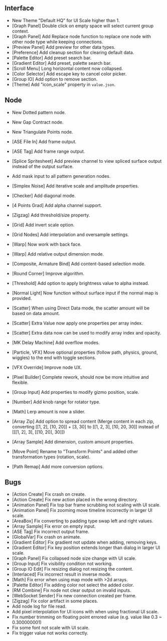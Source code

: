 ## Interface
- New Theme "Default HQ" for UI Scale higher than 1.
- [Graph Panel] Double click on empty space will select current group context.
- [Graph Panel] Add Replace node function to replace one node with other node type while keeping connections.
- [Preview Panel] Add preview for other data types.
- [Preference] Add cleanup section for clearing default data.
- [Palette Editor] Add preset search bar.
- [Gradient Editor] Add preset, palette search bar.
- [Scroll Menu] Long horizontal content now collapsed.
- [Color Selector] Add escape key to cancel color picker.
- [Group IO] Add option to remove section.
- [Theme] Add "icon_scale" property in `value.json`.



## Node

- New Dotted pattern node.
- New Gap Contract node.
- New Triangulate Points node.



- [ASE File In] Add frame output.
- [ASE Tag] Add frame range output.
- [Splice Spritesheet] Add preview channel to view spliced surface output instead of the output surface.

- Add mask input to all pattern generation nodes.
- [Simplex Noise] Add iterative scale and amplitude properties.
- [Checker] Add diagonal mode.
- [4 Points Grad] Add alpha channel support.
- [Zigzag] Add threshold/size property.
- [Grid] Add invert scale option.
- [Grid Nodes] Add interpolation and oversample settings.

- [Warp] Now work with back face.
- [Warp] Add relative output dimension mode.
- [Composite, Armature Bind] Add content-based selection mode.
- [Round Corner] Improve algorithm.
- [Threshold] Add option to apply brightness value to alpha instead.
- [Normal Light] Now function without surface input if the normal map is provided.
- [Scatter] When using Direct Data mode, the scatter amount will be based on data amount.
- [Scatter] Extra Value now apply one properties per array index.
- [Scatter] Extra data now can be used to modify array index and opacity.
- [MK Delay Machine] Add overflow modes.

- [Particle, VFX] Move optional properties (follow path, physics, ground, wiggles) to the end with toggle sections.
- [VFX Override] Improve node UX.

- [Pixel Builder] Complete rework, should now be more intuitive and flexible.
- [Group Input] Add properties to modify gizmo position, scale.

- [Number] Add knob range for rotator type.
- [Math] Lerp amount is now a slider. 
- [Array Zip] Add option to spread content (Merge content in each zip, converting [[1, 2], [10, 20]] + [3, 30] to [[1, 2, 3], [10, 20, 30]] instead of [[[1, 2], 3], [[10, 20], 30]])
- [Array Sample] Add dimension, custom amount properties.
- [Move Point] Rename to "Transform Points" and added other transformation types (rotation, scale).
- [Path Remap] Add more conversion options.



## Bugs
- [Action Create] Fix crash on create.
- [Action Create] Fix new action placed in the wrong directory.
- [Animation Panel] Fix top bar frame scrubbing not scaling with UI scale.
- [Animation Panel] Fix zooming move timeline incorrectly in larger UI scale.
- [AreaBox] Fix converting to padding type swap left and right values.
- [Array Sample] Fix error on empty input.
- [ASE Tag] Fix incorrect output frame.
- [GlobalVar] Fix crash on animate.
- [Gradient Editor] Fix gradient not update when adding, removing keys.
- [Gradient Editor] Fix key position extends longer than dialog in larger UI scale.
- [Graph Panel] Fix collapsed node size change with UI scale.
- [Group Input] Fix visibility condition not working.
- [Group IO Edit] Fix resizing dialog not resizing the content.
- [Interlaced] Fix incorrect result in inverse mode.
- [Math] Fix error when using map mode with >2d arrays.
- [Palette Editor] Fix adding color not select the added color.
- [RM Combine] Fix node not clear output on invalid inputs.
- [WebSocket Sender] Fix new connection created per frame.
- [Zigzag] Fix color artifact in some places.
- Add node log for file read.
- Add pixel interpolation for UI icons with when using fractional UI scale.
- Fix number trimming on floating point errored value (e.g. value like 0.3 ~ 0.300000001)
- Fix some font not scale with UI scale.
- Fix trigger value not works correctly.

